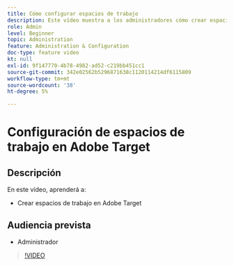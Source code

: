 ```yaml
---
title: Cómo configurar espacios de trabajo
description: Este vídeo muestra a los administradores cómo crear espacios de trabajo en Adobe Target.
role: Admin
level: Beginner
topic: Administration
feature: Administration & Configuration
doc-type: feature video
kt: null
exl-id: 9f147770-4b78-4982-ad52-c219bb451cc1
source-git-commit: 342e02562b5296871638c1120114214df6115809
workflow-type: tm+mt
source-wordcount: '38'
ht-degree: 5%

---
```


# Configuración de espacios de trabajo en Adobe Target

## Descripción

En este vídeo, aprenderá a:

* Crear espacios de trabajo en Adobe Target

## Audiencia prevista

* Administrador

>[!VIDEO](https://video.tv.adobe.com/v/19463/?quality=12)
